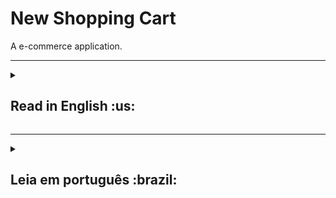 <h1>New Shopping Cart</h1>
A e-commerce application.

***

<details>
<summary><h2>Read in English :us:</h2></summary><br />
<h3><a href="https://celso-rodrigo.github.io/newShoppingCart/">Take a look at the project!</a></h3>
<h2>About</h2>
<p>This project is a redesign of <a href="https://github.com/celso-rodrigo/shopping-cart">Shopping Car</a>. Now made with React, this project has more functionality than the old one developed only with JavaScript, HTML, and CSS.</p>
<p>New Shopping Cart is an e-commerce application developed with the help of <a href="https://developers.mercadolivre.com.br/pt_br/itens-e-buscas">Mercado Livre API</a>. In it you can search for products, add or remove them from your cart, and complete the purchase by choosing the desired payment method.</p>
<br/>
  
<br/>

<h2>Installation guide</h2> 
<ol>
  <li>
    <p>Clone the repository</p>
    <pre>git clone git@github.com:celso-rodrigo/new-shopping-cart.git</pre>
  </li>
  <li>
    <p>Open the repository folder</p>
  </li>
  <li>
    <p>Install NPM packages</p>
    <pre>npm install</pre>
  </li>
  <li>
    <p>Start the project</p>
    <pre>npm start</pre>
  </li>
</ol>
</details>

***

<details>
<summary><h2>Leia em português :brazil:</h2></summary><br />
<h3><a href="https://celso-rodrigo.github.io/newShoppingCart/">Dê uma olhada no projeto!</a></h3>

<h2>Sobre</h2>
<p>Este projeto é uma redesign do projeto <a href="https://github.com/celso-rodrigo/shopping-cart">Shopping Car</a>. Agora feito com React esse projeto possuí mais funcionalidades do que o antigo desenvolvido apenas com JavaScript, HTML e CSS.</p>
<p>New Shopping Cart é uma aplicação de e-commerce desenvolvido com auxílio da <a href="https://developers.mercadolivre.com.br/pt_br/itens-e-buscas">API do mercado livre</a>. Nele você pode buscar por produtos, adicionar ou remover eles ao seu carrinho e finalizar a compra escolhendo o método de pagamento desejado.</p>
<br/>
  
<br/>

<h2>Guia de instalação</h2> 
<ol>
  <li>
    <p>Clone o repositório</p>
    <pre>git clone git@github.com:celso-rodrigo/new-shopping-cart.git</pre>
  </li>
  <li>
    <p>Abra a pasta do repositório</p>
  </li>
  <li>
    <p>Instale as dependências</p>
    <pre>npm install</pre>
  </li>
  <li>
    <p>Inicie o projeto</p>
    <pre>npm start</pre>
  </li>
</ol>
</details>
